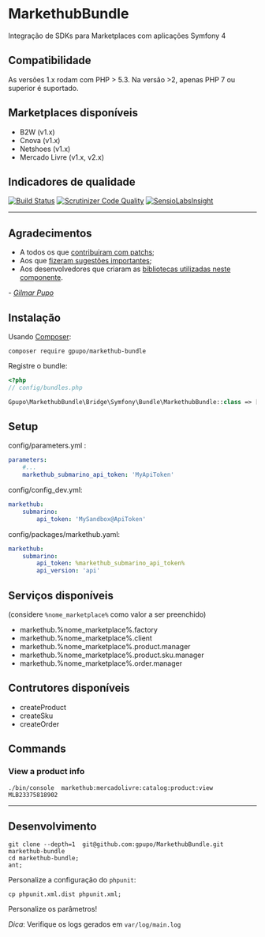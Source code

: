 # MarkethubBundle

Integração de SDKs para Marketplaces com aplicações Symfony 4

## Compatibilidade

As versões 1.x rodam com PHP > 5.3. Na versão >2, apenas PHP 7 ou superior é suportado.

## Marketplaces disponíveis

- B2W (v1.x)
- Cnova (v1.x)
- Netshoes (v1.x)
- Mercado Livre (v1.x, v2.x)

## Indicadores de qualidade

[![Build Status](https://secure.travis-ci.org/gpupo/MarkethubBundle.png?branch=master)](http://travis-ci.org/gpupo/MarkethubBundle)
[![Scrutinizer Code Quality](https://scrutinizer-ci.com/g/gpupo/MarkethubBundle/badges/quality-score.png?b=master)](https://scrutinizer-ci.com/g/gpupo/MarkethubBundle/?branch=master)
[![SensioLabsInsight](https://insight.sensiolabs.com/projects/e4572276-e535-43b3-88ff-0bbc3cdcff3f/small.png)](https://insight.sensiolabs.com/projects/e4572276-e535-43b3-88ff-0bbc3cdcff3f)


---

## Agradecimentos

* A todos os que [contribuiram com patchs](https://github.com/gpupo/MarkethubBundle/contributors);
* Aos que [fizeram sugestões importantes](https://github.com/gpupo/MarkethubBundle/issues);
* Aos desenvolvedores que criaram as [bibliotecas utilizadas neste componente](https://github.com/gpupo/MarkethubBundle/blob/master/Resources/doc/libraries-list.md).

 _- [Gilmar Pupo](http://www.gpupo.com/)_



## Instalação

Usando [Composer](http://getcomposer.com):

    composer require gpupo/markethub-bundle

Registre o bundle:

```php
<?php
// config/bundles.php

Gpupo\MarkethubBundle\Bridge\Symfony\Bundle\MarkethubBundle::class => ['all' => true],


```


## Setup

config/parameters.yml :

```yaml
parameters:
    #...
    markethub_submarino_api_token: 'MyApiToken'
```

config/config_dev.yml:

```yaml
markethub:
    submarino:
        api_token: 'MySandbox@ApiToken'
```

config/packages/markethub.yaml:

```yaml
markethub:
    submarino:
        api_token: %markethub_submarino_api_token%
        api_version: 'api'
```

## Serviços disponíveis

(considere ``%nome_marketplace%`` como valor a ser preenchido)

- markethub.%nome_marketplace%.factory
- markethub.%nome_marketplace%.client
- markethub.%nome_marketplace%.product.manager
- markethub.%nome_marketplace%.product.sku.manager
- markethub.%nome_marketplace%.order.manager

## Contrutores disponíveis

- createProduct
- createSku
- createOrder


## Commands

### View a product info

	./bin/console  markethub:mercadolivre:catalog:product:view MLB23375818902

---

## Desenvolvimento

    git clone --depth=1  git@github.com:gpupo/MarkethubBundle.git markethub-bundle
    cd markethub-bundle;
    ant;

Personalize a configuração do ``phpunit``:

    cp phpunit.xml.dist phpunit.xml;

Personalize os parâmetros!



*Dica*: Verifique os logs gerados em ``var/log/main.log``
